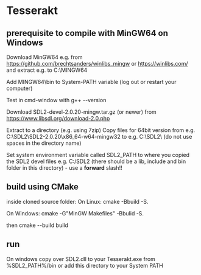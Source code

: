 # Tesserakt

## prerequisite to compile with MinGW64 on Windows
Download MinGW64 e.g. from https://github.com/brechtsanders/winlibs_mingw or https://winlibs.com/ and extract e.g. to C:\MINGW64

Add MINGW64\bin to System-PATH variable (log out or restart your computer)

Test in cmd-window with g++ --version

Download SDL2-devel-2.0.20-mingw.tar.gz (or newer) from https://www.libsdl.org/download-2.0.php

Extract to a directory (e.g. using 7zip)
Copy files for 64bit version from e.g. C:\SDL2\SDL2-2.0.20\x86_64-w64-mingw32 to e.g. C:\SDL2\  (do not use spaces in the directory name)

Set system environment variable called SDL2_PATH to where you copied the SDL2 devel files
e.g. C:/SDL2 (there should be a lib, include and bin folder in this directory) - use a **forward** slash!!


## build using CMake
inside cloned source folder:
On Linux:
cmake -Bbuild -S.

On Windows:
cmake -G"MinGW Makefiles" -Bbulid -S.

then
cmake --build build

## run
On windows copy over SDL2.dll to your Tesserakt.exe from %SDL2_PATH%/bin or add this directory to your System PATH